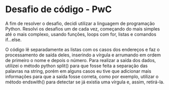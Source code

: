 # Desafio de código - PwC

A fim de resolver o desafio, decidi utilizar a linguagem de programação Python. Resolvi os desafios um de cada vez, começando do mais simples até o mais complexo, usando funções, loops com for, listas e comandos if...else.

O código lê separadamente as listas com os casos dos endereços e faz o processamento de saída deles, inserindo a vírgula e arrumando em ordem de primeiro o nome e depois o número. Para realizar a saída dos dados, utilizei o método python split() para que fosse feita a separação das palavras na string, porém em alguns casos eu tive que adicionar mais informações para que a saída fosse correta, como por exemplo, utilizar o método endswith() para detectar se já existia uma vírgula e, assim, retirá-la.
